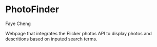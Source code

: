 # PhotoFinder
Faye Cheng

Webpage that integrates the Flicker photos API to display photos and descritions based on inputed search terms.
